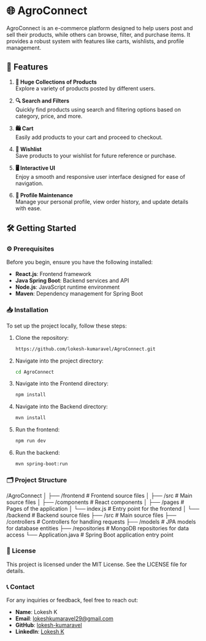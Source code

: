 # 🌐 AgroConnect 

AgroConnect is an e-commerce platform designed to help users post and sell their products, while others can browse, filter, and purchase items. It provides a robust system with features like carts, wishlists, and profile management.

## 🚀 Features

1. **🛒 Huge Collections of Products**  
   Explore a variety of products posted by different users.

2. **🔍 Search and Filters**  
   Quickly find products using search and filtering options based on category, price, and more.

3. **🛍️ Cart**  
   Easily add products to your cart and proceed to checkout.

4. **💖 Wishlist**  
   Save products to your wishlist for future reference or purchase.

5. **🖥️ Interactive UI**  
   Enjoy a smooth and responsive user interface designed for ease of navigation.

6. **👤 Profile Maintenance**  
   Manage your personal profile, view order history, and update details with ease.

## 🛠️ Getting Started

### ⚙️ Prerequisites

Before you begin, ensure you have the following installed:

- **React.js**: Frontend framework
- **Java Spring Boot**: Backend services and API
- **Node.js**: JavaScript runtime environment
- **Maven**: Dependency management for Spring Boot

### 📥 Installation

To set up the project locally, follow these steps:

1. Clone the repository:
   ```bash
   https://github.com/lokesh-kumaravel/AgroConnect.git

2. Navigate into the project directory:
   ```bash
   cd AgroConnect

3. Navigate into the Frontend directory:
   ```bash
   npm install

4. Navigate into the Backend directory:
   ```bash
   mvn install

5. Run the frontend:
   ```bash
   npm run dev

6. Run the backend:
   ```bash
   mvn spring-boot:run

### 🗂️ Project Structure
   /AgroConnect
   │
   ├── /frontend              # Frontend source files
   │   ├── /src               # Main source files
   │   ├── /components        # React components
   │   ├── /pages             # Pages of the application
   │   └── index.js           # Entry point for the frontend
   │
   └── /backend               # Backend source files
       ├── /src               # Main source files
       ├── /controllers       # Controllers for handling requests
       ├── /models            # JPA models for database entities
      ├── /repositories      # MongoDB repositories for data access
       └── Application.java    # Spring Boot application entry point

### 📜 License
This project is licensed under the MIT License. See the LICENSE file for details.

### 📞 Contact

For any inquiries or feedback, feel free to reach out:

- **Name**: Lokesh K
- **Email**: [lokeshkumaravel29@gmail.com](mailto:lokeshkumaravel29@gmail.com)
- **GitHub**: [lokesh-kumaravel](https://github.com/lokesh-kumaravel)
- **LinkedIn**: [Lokesh K](https://www.linkedin.com/in/lokesh-k-5b7513276)

